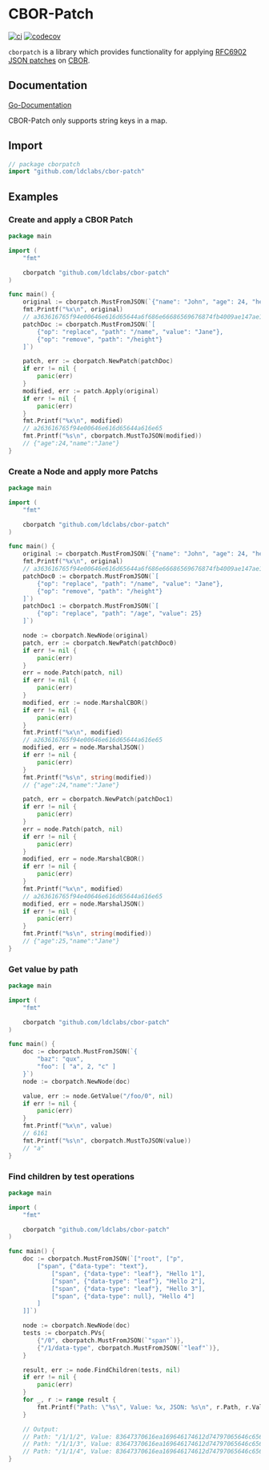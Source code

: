 # CBOR-Patch

[![ci](https://github.com/ldclabs/cbor-patch/actions/workflows/ci.yml/badge.svg)](https://github.com/ldclabs/cbor-patch/actions?query=workflow%3Aci)
[![codecov](https://codecov.io/gh/ldclabs/cbor-patch/branch/main/graph/badge.svg?token=2G1SE83FY5)](https://codecov.io/gh/ldclabs/cbor-patch)

`cborpatch` is a library which provides functionality for applying
[RFC6902 JSON patches](https://datatracker.ietf.org/doc/html/rfc6902) on [CBOR](https://datatracker.ietf.org/doc/html/rfc8949).

## Documentation

[Go-Documentation](https://pkg.go.dev/github.com/ldclabs/cbor-patch)

CBOR-Patch only supports string keys in a map.

## Import

```go
// package cborpatch
import "github.com/ldclabs/cbor-patch"
```


## Examples

### Create and apply a CBOR Patch

```go
package main

import (
	"fmt"

	cborpatch "github.com/ldclabs/cbor-patch"
)

func main() {
	original := cborpatch.MustFromJSON(`{"name": "John", "age": 24, "height": 3.21}`)
	fmt.Printf("%x\n", original)
	// a363616765f94e00646e616d65644a6f686e66686569676874fb4009ae147ae147ae
	patchDoc := cborpatch.MustFromJSON(`[
		{"op": "replace", "path": "/name", "value": "Jane"},
		{"op": "remove", "path": "/height"}
	]`)

	patch, err := cborpatch.NewPatch(patchDoc)
	if err != nil {
		panic(err)
	}
	modified, err := patch.Apply(original)
	if err != nil {
		panic(err)
	}
	fmt.Printf("%x\n", modified)
	// a263616765f94e00646e616d65644a616e65
	fmt.Printf("%s\n", cborpatch.MustToJSON(modified))
	// {"age":24,"name":"Jane"}
}
```

### Create a Node and apply more Patchs

```go
package main

import (
	"fmt"

	cborpatch "github.com/ldclabs/cbor-patch"
)

func main() {
	original := cborpatch.MustFromJSON(`{"name": "John", "age": 24, "height": 3.21}`)
	fmt.Printf("%x\n", original)
	// a363616765f94e00646e616d65644a6f686e66686569676874fb4009ae147ae147ae
	patchDoc0 := cborpatch.MustFromJSON(`[
		{"op": "replace", "path": "/name", "value": "Jane"},
		{"op": "remove", "path": "/height"}
	]`)
	patchDoc1 := cborpatch.MustFromJSON(`[
		{"op": "replace", "path": "/age", "value": 25}
	]`)

	node := cborpatch.NewNode(original)
	patch, err := cborpatch.NewPatch(patchDoc0)
	if err != nil {
		panic(err)
	}
	err = node.Patch(patch, nil)
	if err != nil {
		panic(err)
	}
	modified, err := node.MarshalCBOR()
	if err != nil {
		panic(err)
	}
	fmt.Printf("%x\n", modified)
	// a263616765f94e00646e616d65644a616e65
	modified, err = node.MarshalJSON()
	if err != nil {
		panic(err)
	}
	fmt.Printf("%s\n", string(modified))
	// {"age":24,"name":"Jane"}

	patch, err = cborpatch.NewPatch(patchDoc1)
	if err != nil {
		panic(err)
	}
	err = node.Patch(patch, nil)
	if err != nil {
		panic(err)
	}
	modified, err = node.MarshalCBOR()
	if err != nil {
		panic(err)
	}
	fmt.Printf("%x\n", modified)
	// a263616765f94e40646e616d65644a616e65
	modified, err = node.MarshalJSON()
	if err != nil {
		panic(err)
	}
	fmt.Printf("%s\n", string(modified))
	// {"age":25,"name":"Jane"}
}
```

### Get value by path

```go
package main

import (
	"fmt"

	cborpatch "github.com/ldclabs/cbor-patch"
)

func main() {
	doc := cborpatch.MustFromJSON(`{
		"baz": "qux",
		"foo": [ "a", 2, "c" ]
	}`)
	node := cborpatch.NewNode(doc)

	value, err := node.GetValue("/foo/0", nil)
	if err != nil {
		panic(err)
	}
	fmt.Printf("%x\n", value)
	// 6161
	fmt.Printf("%s\n", cborpatch.MustToJSON(value))
	// "a"
}
```

### Find children by test operations

```go
package main

import (
	"fmt"

	cborpatch "github.com/ldclabs/cbor-patch"
)

func main() {
	doc := cborpatch.MustFromJSON(`["root", ["p",
		["span", {"data-type": "text"},
			["span", {"data-type": "leaf"}, "Hello 1"],
			["span", {"data-type": "leaf"}, "Hello 2"],
			["span", {"data-type": "leaf"}, "Hello 3"],
			["span", {"data-type": null}, "Hello 4"]
		]
	]]`)

	node := cborpatch.NewNode(doc)
	tests := cborpatch.PVs{
		{"/0", cborpatch.MustFromJSON(`"span"`)},
		{"/1/data-type", cborpatch.MustFromJSON(`"leaf"`)},
	}

	result, err := node.FindChildren(tests, nil)
	if err != nil {
		panic(err)
	}
	for _, r := range result {
		fmt.Printf("Path: \"%s\", Value: %x, JSON: %s\n", r.Path, r.Value, cborpatch.MustToJSON(r.Value))
	}

	// Output:
	// Path: "/1/1/2", Value: 83647370616ea169646174612d74797065646c6561666748656c6c6f2031, JSON: ["span",{"data-type":"leaf"},"Hello 1"]
	// Path: "/1/1/3", Value: 83647370616ea169646174612d74797065646c6561666748656c6c6f2032, JSON: ["span",{"data-type":"leaf"},"Hello 2"]
	// Path: "/1/1/4", Value: 83647370616ea169646174612d74797065646c6561666748656c6c6f2033, JSON: ["span",{"data-type":"leaf"},"Hello 3"]
}
```